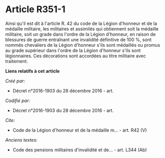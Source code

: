 # Article R351-1

Ainsi qu'il est dit à l'article R. 42 du code de la Légion d'honneur et de la médaille militaire, les militaires et assimilés
qui obtiennent soit la médaille militaire, soit un grade dans l'ordre de la Légion d'honneur, en raison de blessures de
guerre entraînant une invalidité définitive de 100 %, sont nommés chevaliers de la Légion d'honneur s'ils sont médaillés ou
promus au grade supérieur dans l'ordre de la Légion d'honneur s'ils sont légionnaires. Ces décorations sont accordées au
titre militaire avec traitement.

**Liens relatifs à cet article**

_Créé par_:

  - Décret n°2016-1903 du 28 décembre 2016 - art.

_Codifié par_:

  - Décret n°2016-1903 du 28 décembre 2016 - art.

_Cite_:

  - Code de la Légion d'honneur et de la médaille m... - art. R42 (V)

_Anciens textes_:

  - Code des pensions militaires d'invalidité et de... - art. L344 (Ab)
